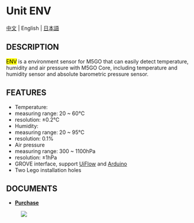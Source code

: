 # Unit ENV

[中文](/zh_CN/product_documents/units/unit_env) | English | [日本語](ja/product_documents/units/unit_env)

## DESCRIPTION

<mark>ENV</mark> is a environment sensor for M5GO that can easily detect
temperature, humidity and air pressure with M5GO Core, including
temperature and humidity sensor and absolute barometric pressure sensor.

## FEATURES

-  Temperature:
-  measuring range: 20 ~ 60℃
-  resolution: ±0.2℃
-  Humidity:
-  measuring range: 20 ~ 95℃
-  resolution: 0.1%
-  Air pressure
-  measuring range: 300 ~ 1100hPa
-  resolution: ±1hPa
-  GROVE interface, support [UiFlow](http://flow.m5stack.com) and [Arduino](http://www.arduino.cc)
-  Two Lego installation holes

## DOCUMENTS

<!-- - **[Example](en/file_to_display_null)** -->
- **[Purchase](https://www.aliexpress.com/store/product/M5Stack-Official-Mini-ENV-Unit-with-DHT12-BMP280-Digital-DHT-12-Temperature-Humidity-Aire-Pressure-Sensor/3226069_32933115893.html?spm=a2g1y.12024536.productList_5885013.subject_22)**

<figure>
    <img src="assets/img/product_pics/units/M5GO_Unit_env.png">
</figure>